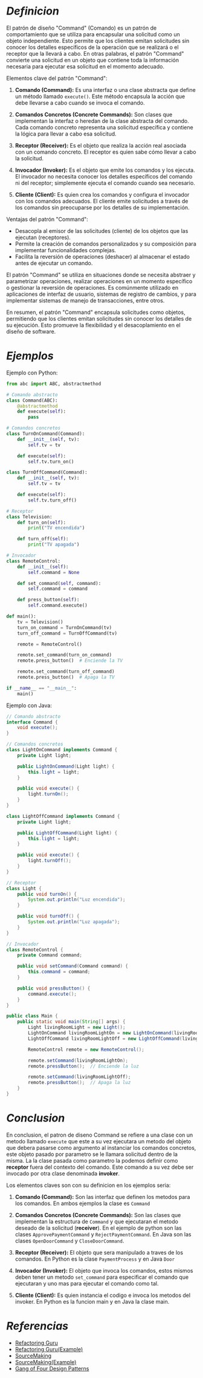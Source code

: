 # ***Definicion***

El patrón de diseño "Command" (Comando) es un patrón de comportamiento que se utiliza para encapsular una solicitud como un objeto independiente. Esto permite que los clientes emitan solicitudes sin conocer los detalles específicos de la operación que se realizará o el receptor que la llevará a cabo. En otras palabras, el patrón "Command" convierte una solicitud en un objeto que contiene toda la información necesaria para ejecutar esa solicitud en el momento adecuado.

Elementos clave del patrón "Command":

1. **Comando (Command):** Es una interfaz o una clase abstracta que define un método llamado `execute()`. Este método encapsula la acción que debe llevarse a cabo cuando se invoca el comando.

2. **Comandos Concretos (Concrete Commands):** Son clases que implementan la interfaz o heredan de la clase abstracta del comando. Cada comando concreto representa una solicitud específica y contiene la lógica para llevar a cabo esa solicitud.

3. **Receptor (Receiver):** Es el objeto que realiza la acción real asociada con un comando concreto. El receptor es quien sabe cómo llevar a cabo la solicitud.

4. **Invocador (Invoker):** Es el objeto que emite los comandos y los ejecuta. El invocador no necesita conocer los detalles específicos del comando ni del receptor; simplemente ejecuta el comando cuando sea necesario.

5. **Cliente (Client):** Es quien crea los comandos y configura el invocador con los comandos adecuados. El cliente emite solicitudes a través de los comandos sin preocuparse por los detalles de su implementación.

Ventajas del patrón "Command":

- Desacopla al emisor de las solicitudes (cliente) de los objetos que las ejecutan (receptores).
- Permite la creación de comandos personalizados y su composición para implementar funcionalidades complejas.
- Facilita la reversión de operaciones (deshacer) al almacenar el estado antes de ejecutar un comando.

El patrón "Command" se utiliza en situaciones donde se necesita abstraer y parametrizar operaciones, realizar operaciones en un momento específico o gestionar la reversión de operaciones. Es comúnmente utilizado en aplicaciones de interfaz de usuario, sistemas de registro de cambios, y para implementar sistemas de manejo de transacciones, entre otros.

En resumen, el patrón "Command" encapsula solicitudes como objetos, permitiendo que los clientes emitan solicitudes sin conocer los detalles de su ejecución. Esto promueve la flexibilidad y el desacoplamiento en el diseño de software.

# ***Ejemplos***

Ejemplo con Python:

```python
from abc import ABC, abstractmethod

# Comando abstracto
class Command(ABC):
    @abstractmethod
    def execute(self):
        pass

# Comandos concretos
class TurnOnCommand(Command):
    def __init__(self, tv):
        self.tv = tv

    def execute(self):
        self.tv.turn_on()

class TurnOffCommand(Command):
    def __init__(self, tv):
        self.tv = tv

    def execute(self):
        self.tv.turn_off()

# Receptor
class Television:
    def turn_on(self):
        print("TV encendida")

    def turn_off(self):
        print("TV apagada")

# Invocador
class RemoteControl:
    def __init__(self):
        self.command = None

    def set_command(self, command):
        self.command = command

    def press_button(self):
        self.command.execute()

def main():
    tv = Television()
    turn_on_command = TurnOnCommand(tv)
    turn_off_command = TurnOffCommand(tv)

    remote = RemoteControl()

    remote.set_command(turn_on_command)
    remote.press_button()  # Enciende la TV

    remote.set_command(turn_off_command)
    remote.press_button()  # Apaga la TV

if __name__ == "__main__":
    main()
```

Ejemplo con Java:

```java
// Comando abstracto
interface Command {
    void execute();
}

// Comandos concretos
class LightOnCommand implements Command {
    private Light light;

    public LightOnCommand(Light light) {
        this.light = light;
    }

    public void execute() {
        light.turnOn();
    }
}

class LightOffCommand implements Command {
    private Light light;

    public LightOffCommand(Light light) {
        this.light = light;
    }

    public void execute() {
        light.turnOff();
    }
}

// Receptor
class Light {
    public void turnOn() {
        System.out.println("Luz encendida");
    }

    public void turnOff() {
        System.out.println("Luz apagada");
    }
}

// Invocador
class RemoteControl {
    private Command command;

    public void setCommand(Command command) {
        this.command = command;
    }

    public void pressButton() {
        command.execute();
    }
}

public class Main {
    public static void main(String[] args) {
        Light livingRoomLight = new Light();
        LightOnCommand livingRoomLightOn = new LightOnCommand(livingRoomLight);
        LightOffCommand livingRoomLightOff = new LightOffCommand(livingRoomLight);

        RemoteControl remote = new RemoteControl();

        remote.setCommand(livingRoomLightOn);
        remote.pressButton();  // Enciende la luz

        remote.setCommand(livingRoomLightOff);
        remote.pressButton();  // Apaga la luz
    }
}
```

# ***Conclusion***
En conclusion, el patron de diseno Command se refiere a una clase con un
metodo llamado `execute` que este a su vez ejecutara un metodo del objeto
que debera pasarse como argumento al instanciar los comandos concretos,
este objeto pasado por parametro se le llamara solicitud dentro de la misma. La
la clase pasada como parametro la podemos definir como **receptor** fuera del
contexto del comando. Este comando a su vez debe ser invocado por otra clase
denominada **invoker**.


Los elementos claves son con su definicion en los ejemplos seria:

1. **Comando (Command):** Son las interfaz que definen los metodos para los comandos. En ambos ejemplos la clase es `Command`

2. **Comandos Concretos (Concrete Commands):** Son las clases que implementan
la estructura de `Command` y que ejecutaran el metodo deseado de la solicitud (**receiver**). En el ejemplo de python son las clases `ApprovePaymentCommand` y `RejectPaymentCommand`. En Java son las clases `OpenDoorCommand` y `CloseDoorCommand`.

3. **Receptor (Receiver):** El objeto que sera manipulado a traves de los comandos. En Python es la clase `PaymentProcess` y en Java `Door`

4. **Invocador (Invoker):** El objeto que invoca los comandos, estos mismos deben tener un metodo `set_command` para especificar el comando que ejecutaran y uno mas para ejecutar el comando como tal.

5. **Cliente (Client):** Es quien instancia el codigo e invoca los metodos del invoker. En Python es la funcion main y en Java la clase main.


# ***Referencias***

- [Refactoring Guru](https://refactoring.guru/es/design-patterns/command)
- [Refactoring Guru(Example)](https://refactoring.guru/es/design-patterns/command/python/example)
- [SourceMaking](https://sourcemaking.com/design_patterns/command)
- [SourceMaking(Example)](https://sourcemaking.com/design_patterns/command/python/1)
- [Gang of Four Design Patterns](https://springframework.guru/gang-of-four-design-patterns/command-pattern/)
